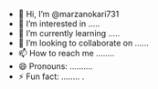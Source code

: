 - 👋 Hi, I’m @marzanokari731
- 👀 I’m interested in .....
- 🌱 I’m currently learning .....
- 💞️ I’m looking to collaborate on ......
- 📫 How to reach me ........
- 😄 Pronouns: ..........
- ⚡ Fun fact: ........
.
<!---
marzanokari73/marzanokari73 is a ✨ special ✨ repository because its `README.md` (this file) appears on your GitHub profile.
You can click the Preview link to take a look at your changes.
--->
